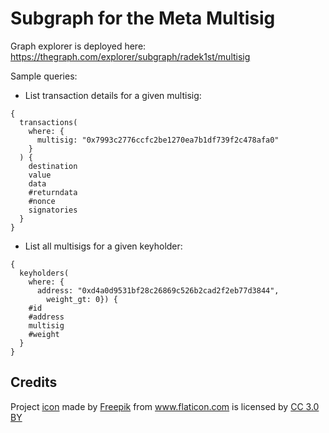 # Subgraph for the Meta Multisig 

Graph explorer is deployed here: https://thegraph.com/explorer/subgraph/radek1st/multisig

Sample queries:

* List transaction details for a given multisig:

```
{
  transactions(
    where: {
      multisig: "0x7993c2776ccfc2be1270ea7b1df739f2c478afa0"
    }
  ) {
    destination
    value
    data
    #returndata
    #nonce
    signatories
  }
}
```

* List all multisigs for a given keyholder:

```
{
  keyholders(
    where: {
      address: "0xd4a0d9531bf28c26869c526b2cad2f2eb77d3844",
    	weight_gt: 0}) {
    #id
    #address
    multisig
    #weight
  }
}
```

## Credits

Project [icon](wallet.png) made by <a href="https://www.freepik.com/" title="Freepik" target="_blank">Freepik</a> 
from <a href="https://www.flaticon.com/free-icon/wallet_1660895" title="Flaticon" target="_blank">www.flaticon.com</a> 
is licensed by <a href="http://creativecommons.org/licenses/by/3.0/" title="Creative Commons BY 3.0" target="_blank">CC 3.0 BY</a>

